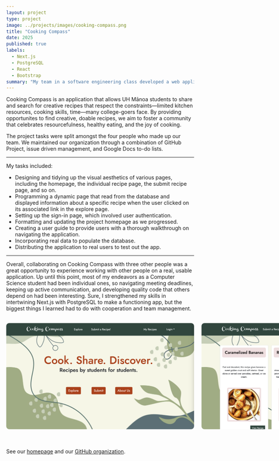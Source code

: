 ```yaml
---
layout: project
type: project
image: ../projects/images/cooking-compass.png
title: "Cooking Compass"
date: 2025
published: true
labels:
  - Next.js
  - PostgreSQL
  - React
  - Bootstrap
summary: "My team in a software engineering class developed a web application for UH students to share and discover easy-to-make toaster oven recipes."
---
```


Cooking Compass is an application that allows UH Mānoa students to share and search for creative recipes that respect the constraints—limited kitchen resources, cooking skills, time—many college-goers face. By providing opportunites to find creative, doable recipes, we aim to foster a community that celebrates resourcefulness, healthy eating, and the joy of cooking.

The project tasks were split amongst the four people who made up our team. We maintained our organization through a combination of GitHub Project, issue driven management, and Google Docs to-do lists.

<hr>

My tasks included:
* Designing and tidying up the visual aesthetics of various pages, including the homepage, the individual recipe page, the submit recipe page, and so on.
* Programming a dynamic page that read from the database and displayed information about a specific recipe when the user clicked on its associated link in the explore page.
* Setting up the sign-in page, which involved  user authentication.
* Formatting and updating the project homepage as we progressed.
* Creating a user guide to provide users with a thorough walkthrough on navigating the application.
* Incorporating real data to populate the database.
* Distributing the application to real users to test out the app.

<hr>

Overall, collaborating on Cooking Compass with three other people was a great opportunity to experience working with other people on a real, usable application. Up until this point, most of my endeavors as a Computer Science student had been individual ones, so navigating meeting deadlines, keeping up active communication, and developing quality code that others depend on had been interesting. Sure, I strengthened my skills in intertwining Next.js with PostgreSQL to make a functioning app, but the biggest things I learned had to do with cooperation and team management.

<br>

<div style="display: flex; width: 100%; gap: 20px; margin-bottom: 20px;">
  <img src="../projects/images/WT-landing-page.png" style="flex: 1; max-width: 100%; height: auto; border-radius: 8px;">
  <img src="../projects/images/WT-explore.png" style="flex: 1; max-width: 100%; height: auto; border-radius: 8px;">
</div>

<br>

See our [homepage](https://cooking-compass.github.io/) and our [GitHub organization](https://github.com/Cooking-Compass).
